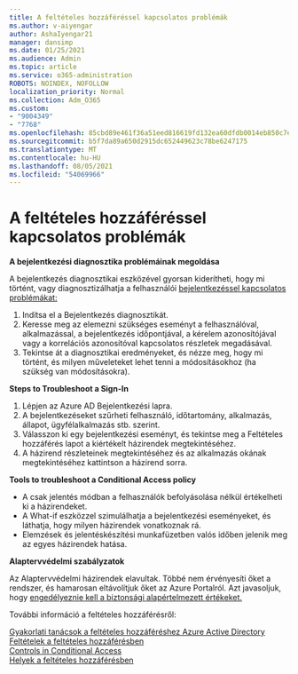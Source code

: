 ```yaml
---
title: A feltételes hozzáféréssel kapcsolatos problémák
ms.author: v-aiyengar
author: AshaIyengar21
manager: dansimp
ms.date: 01/25/2021
ms.audience: Admin
ms.topic: article
ms.service: o365-administration
ROBOTS: NOINDEX, NOFOLLOW
localization_priority: Normal
ms.collection: Adm_O365
ms.custom:
- "9004349"
- "7768"
ms.openlocfilehash: 85cbd89e461f36a51eed816619fd132ea60dfdb0014eb850c7ec3f38d41e1ca2
ms.sourcegitcommit: b5f7da89a650d2915dc652449623c78be6247175
ms.translationtype: MT
ms.contentlocale: hu-HU
ms.lasthandoff: 08/05/2021
ms.locfileid: "54069966"
---
```

# <a name="conditional-access-issues"></a>A feltételes hozzáféréssel kapcsolatos problémák

**A bejelentkezési diagnosztika problémáinak megoldása**

A bejelentkezés diagnosztikai eszközével gyorsan kiderítheti, hogy mi történt, vagy diagnosztizálhatja a felhasználói [bejelentkezéssel kapcsolatos problémákat:](https://portal.azure.com/#blade/Microsoft_AAD_IAM/ActiveDirectoryMenuBlade/diagnose/symptomId/ms_aad_dxp_signin_caDiagnoseAndSolveSummarySymptom)

1. Indítsa el a Bejelentkezés diagnosztikát.
1. Keresse meg az elemezni szükséges eseményt a felhasználóval, alkalmazással, a bejelentkezés időpontjával, a kérelem azonosítójával vagy a korrelációs azonosítóval kapcsolatos részletek megadásával.
1. Tekintse át a diagnosztikai eredményeket, és nézze meg, hogy mi történt, és milyen műveleteket lehet tenni a módosításokhoz (ha szükség van módosításokra).

**Steps to Troubleshoot a Sign-In** 

1. Lépjen az Azure AD Bejelentkezési lapra.
1. A bejelentkezéseket szűrheti felhasználó, időtartomány, alkalmazás, állapot, ügyfélalkalmazás stb. szerint.
1. Válasszon ki egy bejelentkezési eseményt, és tekintse meg a Feltételes hozzáférés lapot a kiértékelt házirendek megtekintéséhez.
1. A házirend részleteinek megtekintéséhez és az alkalmazás okának megtekintéséhez kattintson a házirend sorra.

**Tools to troubleshoot a Conditional Access policy**

- A csak jelentés módban a felhasználók befolyásolása nélkül értékelheti ki a házirendeket.
- A What-if eszközzel szimulálhatja a bejelentkezési eseményeket, és láthatja, hogy milyen házirendek vonatkoznak rá.
- Elemzések és jelentéskészítési munkafüzetben valós időben jelenik meg az egyes házirendek hatása.

**Alaptervvédelmi szabályzatok**

Az Alaptervvédelmi házirendek elavultak. Többé nem érvényesíti őket a rendszer, és hamarosan eltávolítjuk őket az Azure Portalról. Azt javasoljuk, hogy [engedélyeznie kell a biztonsági alapértelmezett értékeket.](https://docs.microsoft.com/azure/active-directory/fundamentals/concept-fundamentals-security-defaults)

További információ a feltételes hozzáférésről:

[Gyakorlati tanácsok a feltételes hozzáféréshez Azure Active Directory](https://docs.microsoft.com/azure/active-directory/conditional-access/best-practices)  
 [Feltételek a feltételes hozzáférésben](https://docs.microsoft.com/azure/active-directory/conditional-access/best-practices)  
 [Controls in Conditional Access](https://docs.microsoft.com/azure/active-directory/conditional-access/controls)  
 [Helyek a feltételes hozzáférésben](https://docs.microsoft.com/azure/active-directory/conditional-access/location-condition)
